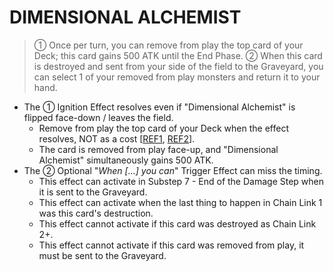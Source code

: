 # DIMENSIONAL ALCHEMIST

> ① Once per turn, you can remove from play the top card of your Deck; this card gains 500 ATK until the End Phase. ② When this card is destroyed and sent from your side of the field to the Graveyard, you can select 1 of your removed from play monsters and return it to your hand.

*   The ① Ignition Effect resolves even if "Dimensional Alchemist" is flipped face-down / leaves the field.
    *   Remove from play the top card of your Deck when the effect resolves, NOT as a cost \[[REF1](https://www.pojo.biz/board/showthread.php?t=841434), [REF2](http://duelistgroundz.com/index.php?/topic/118829-dimensional-alchemist-vs-skill-drain/)\].
    *   The card is removed from play face-up, and "Dimensional Alchemist" simultaneously gains 500 ATK.
*   The ② Optional "_When \[...\] you can_" Trigger Effect can miss the timing.
    *   This effect can activate in Substep 7 - End of the Damage Step when it is sent to the Graveyard.
    *   This effect can activate when the last thing to happen in Chain Link 1 was this card's destruction.
    *   This effect cannot activate if this card was destroyed as Chain Link 2+.
    *   This effect cannot activate if this card was removed from play, it must be sent to the Graveyard.
